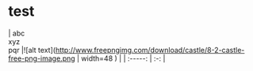 # test


| abc <br /> xyz <br /> pqr |![alt text](http://www.freepngimg.com/download/castle/8-2-castle-free-png-image.png | width=48 )  |
| :-----: | :-: | 
